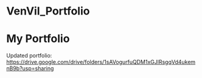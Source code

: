 # VenVil_Portfolio
# My Portfolio
Updated portfolio: https://drive.google.com/drive/folders/1sAVogurfuQDM1xGJlRsgqVd4ukemnB9b?usp=sharing
